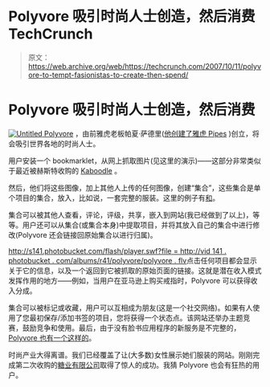 # Polyvore 吸引时尚人士创造，然后消费 TechCrunch

> 原文：<https://web.archive.org/web/https://techcrunch.com/2007/10/11/polyvore-to-tempt-fasionistas-to-create-then-spend/>

# Polyvore 吸引时尚人士创造，然后消费

[![](img/2f5a56d041bf2bf04ee9ca4a3c8c8a38.png "Untitled") ](https://web.archive.org/web/20221209000419/http://www.polyvore.com/cgi/set?.mid=embed&id=241370) [Polyvore](https://web.archive.org/web/20221209000419/http://www.crunchbase.com/company/polyvore) ，由前雅虎老板帕夏·萨德里([他创建了雅虎 Pipes](https://web.archive.org/web/20221209000419/http://www.beta.techcrunch.com/2007/02/07/yahoo-launches-pipes/) )创立，将会吸引世界各地的时尚人士。

用户安装一个 bookmarklet，从网上抓取图片(见这里的演示)——这部分非常类似于最近被赫斯特收购的 [Kaboodle](https://web.archive.org/web/20221209000419/http://www.crunchbase.com/company/kaboodle/) 。

然后，他们将这些图像，加上其他人上传的任何图像，创建“集合”，这些集合是单个项目的集合，放入，比如说，一套完整的服装。这里的例子有[和](https://web.archive.org/web/20221209000419/http://www.polyvore.com/cgi/explore)。

集合可以被其他人查看，评论，评级，共享，嵌入到网站(我已经做到了以上)，等等。用户还可以从集合(或集合本身)中提取项目，并将其放入自己的集合中进行修改(Polyvore 还会链接回原始集合以进行归属)。

[http://s141.photobucket.com/flash/player.swf?file = http://vid 141 . photobucket . com/albums/r41/polyvore/polyvore . flv](https://web.archive.org/web/20221209000419/http://s141.photobucket.com/flash/player.swf?file=http://vid141.photobucket.com/albums/r41/polyvore/polyvore.flv)点击任何项目都会显示关于它的信息，以及一个返回到它被抓取的原始页面的链接。这就是潜在收入模式发挥作用的地方——例如，当用户在亚马逊上购买戒指时，Polyvore 可以获得收入分成。

集合可以被标记或收藏，用户可以互相成为朋友(这是一个社交网络)。如果有人使用了您最初保存/添加书签的项目，您将获得一个状态点。该网站还举办主题竞赛，鼓励竞争和使用。最后，由于没有脸书应用程序的新服务是不完整的， [Polyvore 也有一个这样的](https://web.archive.org/web/20221209000419/http://apps.facebook.com/polyvore/)。

时尚产业大得离谱。我们已经覆盖了让(大多数)女性展示她们服装的网站。刚刚完成第二次收购的[糖业有限公司](https://web.archive.org/web/20221209000419/http://www.crunchbase.com/company/sugarpublishing)取得了惊人的成功。我猜 Polyvore 也会有狂热的用户。